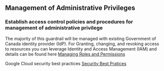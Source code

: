 ## Management of Administrative Privileges

### Establish access control policies and procedures for management of administrative privilege

The majority of this guardrail will be managed with existing Government of Canada identity provider (IdP). For Granting, changing, and revoking access to resources you can leverage Identity and Access Management (IAM) and details can be found here <a href="https://cloud.google.com/iam/docs/granting-changing-revoking-access">Managing Roles and Permissions<a/>

Google Cloud security best practices <a href="https://cloud.google.com/security/best-practices">Security Best Pratices<a/>
